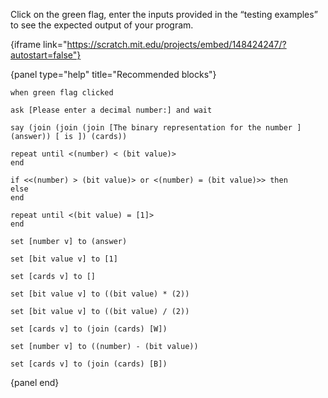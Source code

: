 Click on the green flag, enter the inputs provided in the “testing examples” to see the expected output of your program.

{iframe link="https://scratch.mit.edu/projects/embed/148424247/?autostart=false"}

{panel type="help" title="Recommended blocks"}

```scratch:split:random
when green flag clicked

ask [Please enter a decimal number:] and wait

say (join (join (join [The binary representation for the number ] (answer)) [ is ]) (cards))
```

```scratch:split:random
repeat until <(number) < (bit value)>
end

if <<(number) > (bit value)> or <(number) = (bit value)>> then
else
end

repeat until <(bit value) = [1]>
end
```

```scratch:split:random
set [number v] to (answer)

set [bit value v] to [1]

set [cards v] to []

set [bit value v] to ((bit value) * (2))

set [bit value v] to ((bit value) / (2))

set [cards v] to (join (cards) [W])

set [number v] to ((number) - (bit value))

set [cards v] to (join (cards) [B])
```

{panel end}

